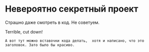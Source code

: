 # Невероятно секретный проект
Страшно даже смотреть в код. Не советуем.

Terrible, cut down!

`А вот тут можно вставочки кода делать, 
хотя и написано, что это заголовок.
Зато было бы красиво.`
